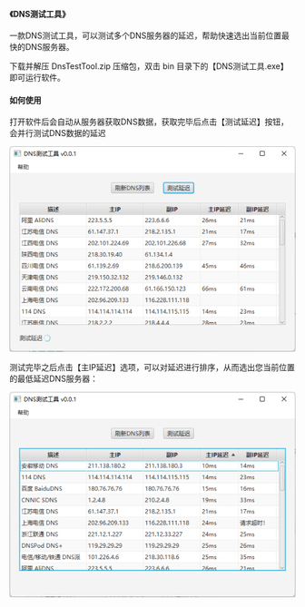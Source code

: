 #### 《DNS测试工具》

一款DNS测试工具，可以测试多个DNS服务器的延迟，帮助快速选出当前位置最快的DNS服务器。

下载并解压 DnsTestTool.zip 压缩包，双击 bin 目录下的【DNS测试工具.exe】即可运行软件。



#### 如何使用

打开软件后会自动从服务器获取DNS数据，获取完毕后点击【测试延迟】按钮，会并行测试DNS数据的延迟

![image-20220818133158021](readme.assets/202208181331067.png)

测试完毕之后点击【主IP延迟】选项，可以对延迟进行排序，从而选出您当前位置的最低延迟DNS服务器：

![image-20220818133302788](readme.assets/202208181333831.png)





